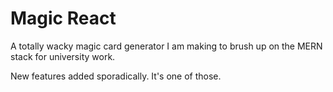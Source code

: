 # Magic React

A totally wacky magic card generator I am making to brush up on the MERN stack for university work.

New features added sporadically. It's one of those.

